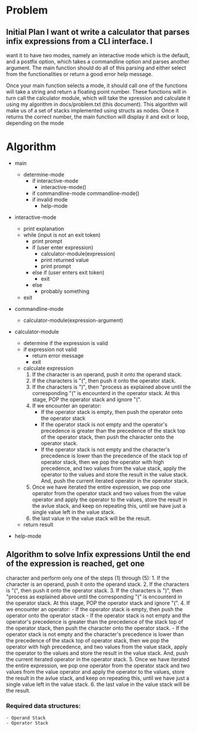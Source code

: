 # Problem

## Initial Plan I want ot write a calculator that parses infix expressions from a CLI interface. I
want it to have two modes, namely an interactive mode which is the default, and a postfix option,
which takes a commandline option and parses another argument. The main function should do all of
this parsing and either select from the functionalities or return a good error help message.

Once your main function selects a mode, it should call one of the functions will take a string and
return a floating point number. These functions will in turn call the calculator module, which will
take the xpression and calculate it using my algorithm in docs/problem.txt (this document). This
algorithm will make us of a set of stacks implemented using structs as nodes. Once it returns the
correct number, the main function will display it and exit or loop, depending on the mode

# Algorithm

- main
    - determine-mode
        - if interactive-mode
            - interactive-mode()
        - if commandline-mode
            commandline-mode()
        - if invalid mode
            - help-mode

- interactive-mode
    - print explanation
    - while (input is not an exit token)
        - print prompt
        - if (user enter expression)
            - calculator-module(expression)
            - print returned value
            - print prompt
        - else if (user enters exit token)
            - exit 
        - else
            - probably something
    - exit

- commandline-mode
    - calculator-module(expression-argument)
- calculator-module
    - determine if the expression is valid
    - if expression not valid
        - return error message
        - exit
    - calculate expression
        1. If the character is an operand, push it onto the operand stack.
        2. If the characters is "(", then push it onto the operator stack. 
        3. If the characters is ")", then "process as explained above until the corresponding "(" is
           encounterd in the operator stack. At this stage, POP the operator stack and ignore "(".
        4. If we encounter an operator:
            - If the operator stack is empty, then push the operator onto the operator stack
            - If the operator stack is not empty and the operator's precedence is greater than the
              precedence of the stack top of the operator stack, then push the character onto the
              operator stack.
            - If the operator stack is not empty and the character's precedence is lower than the
              precedence of the stack top of operator stack, then we pop the operator with high
              precedence, and two values from the value stack, apply the operator to the values and
              store the result in the value stack. And, push the current iterated operator in the
              operator stack. 
        5. Once we have iterated the entire expression, we pop one operator from the operator stack
        and two values from the value operator and apply the operator to the values, store the
        result in the avlue stack, and keep on repeating this, until we have just a single value
        left in the value stack.
        6. the last value in the value stack will be the result.
    - return result

- help-mode

## Algorithm to solve Infix expressions Until the end of the expression is reached, get one
character and perform only one of the steps (1) through (5):
    1. If the character is an operand, push it onto the operand stack.
    2. If the characters is "(", then push it onto the operator stack. 
    3. If the characters is ")", then "process as explained above until the corresponding "(" is
       encounterd in the operator stack. At this stage, POP the operator stack and ignore "(".
    4. If we encounter an operator:
        - If the operator stack is empty, then push the operator onto the operator stack
        - If the operator stack is not empty and the operator's precedence is greater than the
          precedence of the stack top of the operator stack, then push the character onto the
          operator stack.
        - If the operator stack is not empty and the character's precedence is lower than the
          precedence of the stack top of operator stack, then we pop the operator with high
          precedence, and two values from the value stack, apply the operator to the values and
          store the result in the value stack. And, push the current iterated operator in the
          operator stack. 
    5. Once we have iterated the entire expression, we pop one operator from the operator stack and
    two values from the value operator and apply the operator to the values, store the result in the
    avlue stack, and keep on repeating this, until we have just a single value left in the value
    stack.
    6. the last value in the value stack will be the result.

### Required data structures:
    - Operand Stack
    - Operator Stack
